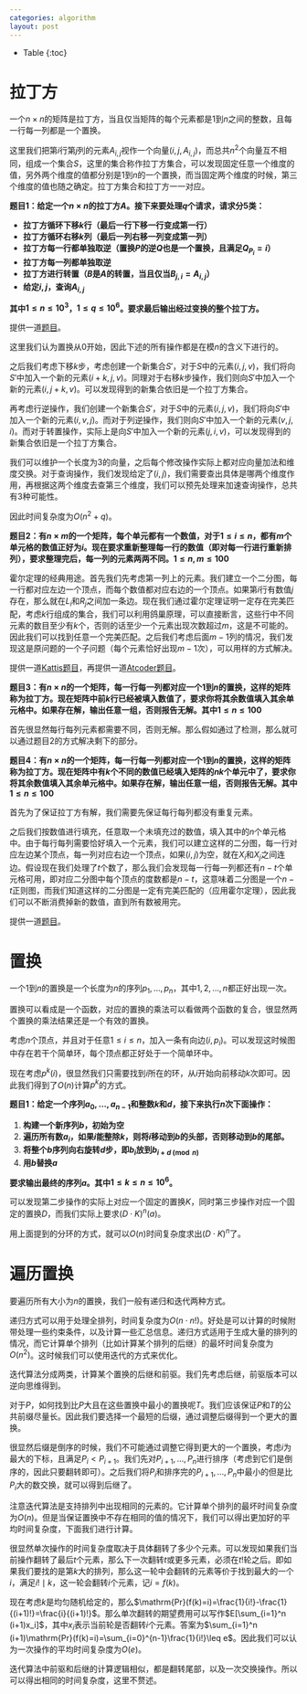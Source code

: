 ```yaml
---
categories: algorithm
layout: post
---
```


- Table
{:toc}

# 拉丁方

一个$n\times n$的矩阵是拉丁方，当且仅当矩阵的每个元素都是$1$到$n$之间的整数，且每一行每一列都是一个置换。

这里我们把第$i$行第$j$列的元素$A_{i,j}$视作一个向量$(i,j,A_{i,j})$，而总共$n^2$个向量互不相同，组成一个集合$S$，这里的集合称作拉丁方集合，可以发现固定任意一个维度的值，另外两个维度的值都分别是$1$到$n$的一个置换，而当固定两个维度的时候，第三个维度的值也随之确定。拉丁方集合和拉丁方一一对应。

**题目1：给定一个$n\times n$的拉丁方$A$。接下来要处理$q$个请求，请求分5类：**

- **拉丁方循环下移$k$行（最后一行下移一行变成第一行）**
- **拉丁方循环右移$k$列（最后一列右移一列变成第一列）**
- **拉丁方每一行都单独取逆（置换$P$的逆$Q$也是一个置换，且满足$Q_{P_i}=i$）**
- **拉丁方每一列都单独取逆**
- **拉丁方进行转置（$B$是$A$的转置，当且仅当$B_{j,i}=A_{i,j}$）**
- **给定$i,j$，查询$A_{i,j}$**

**其中$1\leq n\leq 10^3$，$1\leq q\leq 10^6$。要求最后输出经过变换的整个拉丁方。**

提供一道[题目](https://codeforces.com/contest/1459/problem/E)。

这里我们认为置换从$0$开始，因此下述的所有操作都是在模$n$的含义下进行的。

之后我们考虑下移$k$步，考虑创建一个新集合$S'$，对于$S$中的元素$(i,j,v)$，我们将向$S'$中加入一个新的元素$(i+k,j,v)$。同理对于右移$k$步操作，我们则向$S'$中加入一个新的元素$(i,j+k,v)$。可以发现得到的新集合依旧是一个拉丁方集合。

再考虑行逆操作，我们创建一个新集合$S'$，对于$S$中的元素$(i,j,v)$，我们将向$S'$中加入一个新的元素$(i,v,j)$。而对于列逆操作，我们则向$S'$中加入一个新的元素$(v,j,i)$。而对于转置操作，实际上是向$S'$中加入一个新的元素$(j,i,v)$，可以发现得到的新集合依旧是一个拉丁方集合。

我们可以维护一个长度为$3$的向量，之后每个修改操作实际上都对应向量加法和维度交换。对于查询操作，我们发现给定了$(i,j)$，我们需要查出具体是哪两个维度作用，再根据这两个维度去查第三个维度，我们可以预先处理来加速查询操作，总共有$3$种可能性。

因此时间复杂度为$O(n^2+q)$。

**题目2：有$n\times m$的一个矩阵，每个单元都有一个数值，对于$1\leq i\leq n$，都有$m$个单元格的数值正好为$i$。现在要求重新整理每一行的数值（即对每一行进行重新排列），要求整理完后，每一列的元素两两不同。$1\leq n,m\leq 100$**

霍尔定理的经典用途。首先我们先考虑第一列上的元素。我们建立一个二分图，每一行都对应左边一个顶点，而每个数值都对应右边的一个顶点。如果第$i$行有数值$j$存在，那么就在$L_i$和$R_j$之间加一条边。现在我们通过霍尔定理证明一定存在完美匹配，考虑$k$行组成的集合，我们可以利用鸽巢原理，可以直接断言，这些行中不同元素的数目至少有$k$个，否则的话至少一个元素出现次数超过$m$，这是不可能的。因此我们可以找到任意一个完美匹配。之后我们考虑后面$m-1$列的情况，我们发现这是原问题的一个子问题（每个元素恰好出现$m-1$次），可以用样的方式解决。

提供一道[Kattis题目](https://open.kattis.com/problems/superdoku)，再提供一道[Atcoder题目](https://atcoder.jp/contests/agc037/tasks/agc037_d)。

**题目3：有$n\times n$的一个矩阵，每一行每一列都对应一个$1$到$n$的置换，这样的矩阵称为拉丁方。现在矩阵中前$k$行已经被填入数值了，要求你将其余数值填入其余单元格中。如果存在解，输出任意一组，否则报告无解。其中$1\leq n\leq 100$**

首先很显然每行每列元素都需要不同，否则无解。那么假如通过了检测，那么就可以通过题目2的方式解决剩下的部分。

**题目4：有$n\times n$的一个矩阵，每一行每一列都对应一个$1$到$n$的置换，这样的矩阵称为拉丁方。现在矩阵中有$k$个不同的数值已经填入矩阵的$nk$个单元中了，要求你将其余数值填入其余单元格中。如果存在解，输出任意一组，否则报告无解。其中$1\leq n\leq 100$**

首先为了保证拉丁方有解，我们需要先保证每行每列都没有重复元素。

之后我们按数值进行填充，任意取一个未填充过的数值，填入其中的$n$个单元格中。由于每行每列需要恰好填入一个元素，我们可以建立这样的二分图，每一行对应左边某个顶点，每一列对应右边一个顶点，如果$(i,j)$为空，就在$X_i$和$X_j$之间连边。假设现在我们处理了$t$个数了，那么我们会发现每一行每一列都还有$n-t$个单元格可用，即对应二分图中每个顶点的度数都是$n-t$，这意味着二分图是一个$n-t$正则图，而我们知道这样的二分图是一定有完美匹配的（应用霍尔定理），因此我们可以不断消费掉新的数值，直到所有数被用完。

提供一道[题目](https://open.kattis.com/problems/latinsquare)。

# 置换

一个$1$到$n$的置换是一个长度为$n$的序列$p_1,\ldots,p_n$，其中$1,2,\ldots,n$都正好出现一次。

置换可以看成是一个函数，对应的置换的乘法可以看做两个函数的复合，很显然两个置换的乘法结果还是一个有效的置换。

考虑$n$个顶点，并且对于任意$1\leq i\leq n$，加入一条有向边$(i,p_i)$。可以发现这时候图中存在若干个简单环，每个顶点都正好处于一个简单环中。

现在考虑$p^k(i)$，很显然我们只需要找到$i$所在的环，从$i$开始向前移动$k$次即可。因此我们得到了$O(n)$计算$p^k$的方式。

**题目1：给定一个序列$a_0,\ldots,a_{n-1}$和整数$k$和$d$，接下来执行$n$次下面操作：**

1. **构建一个新序列$b$，初始为空**
2. **遍历所有数$a_i$，如果$i$能整除$k$，则将$i$移动到$b$的头部，否则移动到$b$的尾部。**
3. **将整个$b$序列向右旋转$d$步，即$b_i$放到$b_{i+d\pmod n}$**
4. **用$b$替换$a$**

**要求输出最终的序列$a$。其中$1\leq k\leq n\leq 10^6$。**

可以发现第二步操作的实际上对应一个固定的置换$K$，同时第三步操作对应一个固定的置换$D$，而我们实际上要求$(D\cdot K)^n(a)$。

用上面提到的分环的方式，就可以$O(n)$时间复杂度求出$(D\cdot K)^n$了。

# 遍历置换

要遍历所有大小为$n$的置换，我们一般有递归和迭代两种方式。

递归方式可以用于处理全排列，时间复杂度为$O(n\cdot n!)$。好处是可以计算的时候附带处理一些约束条件，以及计算一些汇总信息。递归方式适用于生成大量的排列的情况，而它计算单个排列（比如计算某个排列的后继）的最坏时间复杂度为$O(n^2)$。这时候我们可以使用迭代的方式来优化。

迭代算法分成两类，计算某个置换的后继和前驱。我们先考虑后继，前驱版本可以逆向思维得到。

对于$P$，如何找到比$P$大且在这些置换中最小的置换呢$T$。我们应该保证$P$和$T$的公共前缀尽量长。因此我们要选择一个最短的后缀，通过调整后缀得到一个更大的置换。

很显然后缀是倒序的时候，我们不可能通过调整它得到更大的一个置换，考虑$i$为最大的下标，且满足$P_i<P_{i+1}$。我们先对$P_{i+1},\ldots,P_n$进行排序（考虑到它们是倒序的，因此只要翻转即可）。之后我们将$P_i$和排序完的$P_{i+1},\ldots,P_n$中最小的但是比$P_i$大的数交换，就可以得到后继了。

注意迭代算法是支持排列中出现相同的元素的。它计算单个排列的最坏时间复杂度为$O(n)$。但是当保证置换中不存在相同的值的情况下，我们可以得出更加好的平均时间复杂度，下面我们进行计算。

很显然单次操作的时间复杂度取决于具体翻转了多少个元素。可以发现如果我们当前操作翻转了最后$t$个元素，那么下一次翻转$t$或更多元素，必须在$t!$轮之后。即如果我们要找的是第$k$大的排列，那么这一轮中会翻转的元素等价于找到最大的一个$i$，满足$i!\mid k$，这一轮会翻转$i$个元素，记$i=f(k)$。

现在考虑$k$是均匀随机给定的，那么$\mathrm{Pr}(f(k)=i)=\frac{1}{i!}-\frac{1}{(i+1)!}=\frac{i}{(i+1)!}$。那么单次翻转的期望费用可以写作$E[\sum_{i=1}^n (i+1)x_i]$，其中$x_i$表示当前轮是否翻转$i$个元素。答案为$\sum_{i=1}^n (i+1)\mathrm{Pr}(f(k)=i)=\sum_{i=0}^{n-1}\frac{1}{i!}\leq e$。因此我们可以认为一次操作的平均时间复杂度为$O(e)$。

迭代算法中前驱和后继的计算逻辑相似，都是翻转尾部，以及一次交换操作。所以可以得出相同的时间复杂度，这里不赘述。
